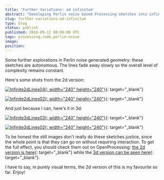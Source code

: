 ```yaml
---
title: 'Further Variations: ad infinitum'
abstract: "Developing Perlin noise based Processing sketches into infinitely looping 2d and 3d forms"
slug: further-variations-ad-infinitum
type: blog
status: publish
published: 2010-09-12 00:00:00 UTC
tags: processing,code,perlin-noise
image: 
position: 
---
```


Some further explorations in Perlin noise generated geometry: these
sketches are autonomous. The lines fade away slowly so the overall level
of complexity remains constant.

Here\'s some shots from the 2d version:

[![Infinite2dLines04](https://farm5.static.flickr.com/4086/4982747301_dd2c9ffdc6_m.jpg){:
width="240" height="240"}][1]{: target="_blank"}

[![Infinite2dLines02](https://farm5.static.flickr.com/4126/4982746669_3f2e4c420d_m.jpg){:
width="240" height="240"}][2]{: target="_blank"}

And just because I can, here\'s it in 3d:

[![Infinite3dLines03](https://farm5.static.flickr.com/4107/4983478954_d10fb121e0_m.jpg){:
width="240" height="240"}][3]{: target="_blank"}

[![Infinite3dLines02](https://farm5.static.flickr.com/4129/4983478292_efae864b1d_m.jpg){:
width="240" height="240"}][4]{: target="_blank"}

To be honest the still images don\'t really do these sketches justice,
since the whole point is that they can go on without requiring
interaction. To get the full effect, you should check them out on
OpenProcessing: [the 2d version is here][5]{: target="_blank"} while the
[3d version can be seen here][6]{: target="_blank"}.

I have to say, in purely visual terms, the 2d version of this is my
favourite so far. Enjoy!



[1]: http://www.flickr.com/photos/53111802@N05/4982747301/
[2]: http://www.flickr.com/photos/53111802@N05/4982746669/
[3]: http://www.flickr.com/photos/53111802@N05/4983478954/
[4]: http://www.flickr.com/photos/53111802@N05/4983478292/
[5]: http://www.openprocessing.org/visuals/?visualID=11939
[6]: http://www.openprocessing.org/visuals/?visualID=11940

